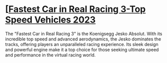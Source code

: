# [[Fastest Car in Real Racing 3-Top Speed Vehicles 2023](https://appzsoft.com/fastest-car-in-real-racing-3/)
The "Fastest Car in Real Racing 3" is the Koenigsegg Jesko Absolut. With its incredible top speed and advanced aerodynamics, the Jesko dominates the tracks, offering players an unparalleled racing experience. Its sleek design and powerful engine make it a top choice for those seeking ultimate speed and performance in the virtual racing world.
